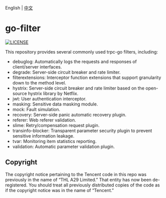 English | [中文](README.zh_CN.md)

# go-filter

[![LICENSE](https://img.shields.io/badge/license-Apache--2.0-green.svg)](https://github.com/trpc-ecosystem/go-filter/blob/main/LICENSE)

This repository provides several commonly used trpc-go filters, including:

* debuglog: Automatically logs the requests and responses of client/server interfaces.
* degrade: Server-side circuit breaker and rate limiter.
* filterextensions: Interceptor function extensions that support granularity down to the method level.
* hystrix: Server-side circuit breaker and rate limiter based on the open-source hystrix library by Netflix.
* jwt: User authentication interceptor.
* masking: Sensitive data masking module.
* mock: Fault simulation.
* recovery: Server-side panic automatic recovery plugin.
* referer: Web referer validation.
* slime: Retry/compensation request plugin.
* transinfo-blocker: Transparent parameter security plugin to prevent sensitive information leakage.
* tvar: Monitoring item statistics reporting.
* validation: Automatic parameter validation plugin.

## Copyright

The copyright notice pertaining to the Tencent code in this repo was previously in the name of “THL A29 Limited.”  That entity has now been de-registered.  You should treat all previously distributed copies of the code as if the copyright notice was in the name of “Tencent.”

